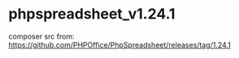 # phpspreadsheet_v1.24.1
composer src from: https://github.com/PHPOffice/PhpSpreadsheet/releases/tag/1.24.1
